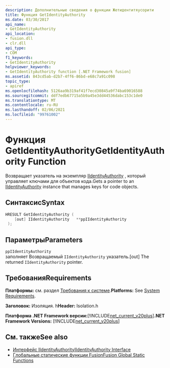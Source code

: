 ```yaml
---
description: Дополнительные сведения о функции Жетидентитяусорити
title: Функция GetIdentityAuthority
ms.date: 03/30/2017
api_name:
- GetIdentityAuthority
api_location:
- fusion.dll
- clr.dll
api_type:
- COM
f1_keywords:
- GetIdentityAuthority
helpviewer_keywords:
- GetIdentityAuthority function [.NET Framework fusion]
ms.assetid: 843cd5ab-d2b7-4ff6-86bd-e68c7a91c098
topic_type:
- apiref
ms.openlocfilehash: 5126aa9b319af41f7ecd30845a9f74ba69016588
ms.sourcegitcommit: ddf7edb67715a5b9a45e3dd44536dabc153c1de0
ms.translationtype: MT
ms.contentlocale: ru-RU
ms.lasthandoff: 02/06/2021
ms.locfileid: "99761002"
---
```

# <a name="getidentityauthority-function"></a><span data-ttu-id="8a8c2-103">Функция GetIdentityAuthority</span><span class="sxs-lookup"><span data-stu-id="8a8c2-103">GetIdentityAuthority Function</span></span>

<span data-ttu-id="8a8c2-104">Возвращает указатель на экземпляр [IIdentityAuthority](iidentityauthority-interface.md) , который управляет ключами для объектов кода.</span><span class="sxs-lookup"><span data-stu-id="8a8c2-104">Gets a pointer to an [IIdentityAuthority](iidentityauthority-interface.md) instance that manages keys for code objects.</span></span>  
  
## <a name="syntax"></a><span data-ttu-id="8a8c2-105">Синтаксис</span><span class="sxs-lookup"><span data-stu-id="8a8c2-105">Syntax</span></span>  
  
```cpp  
HRESULT GetIdentityAuthority (  
    [out] IIdentityAuthority   **ppIIdentityAuthority  
 );  
```  
  
## <a name="parameters"></a><span data-ttu-id="8a8c2-106">Параметры</span><span class="sxs-lookup"><span data-stu-id="8a8c2-106">Parameters</span></span>  

 `ppIIdentityAuthority`  
 <span data-ttu-id="8a8c2-107">заполняет Возвращаемый `IIdentityAuthority` указатель.</span><span class="sxs-lookup"><span data-stu-id="8a8c2-107">[out] The returned `IIdentityAuthority` pointer.</span></span>  
  
## <a name="requirements"></a><span data-ttu-id="8a8c2-108">Требования</span><span class="sxs-lookup"><span data-stu-id="8a8c2-108">Requirements</span></span>  

 <span data-ttu-id="8a8c2-109">**Платформы:** см. раздел [Требования к системе](../../get-started/system-requirements.md).</span><span class="sxs-lookup"><span data-stu-id="8a8c2-109">**Platforms:** See [System Requirements](../../get-started/system-requirements.md).</span></span>  
  
 <span data-ttu-id="8a8c2-110">**Заголовок:** Изоляция. h</span><span class="sxs-lookup"><span data-stu-id="8a8c2-110">**Header:** Isolation.h</span></span>  
  
 <span data-ttu-id="8a8c2-111">**Платформа .NET Framework версии:**[!INCLUDE[net_current_v20plus](../../../../includes/net-current-v20plus-md.md)]</span><span class="sxs-lookup"><span data-stu-id="8a8c2-111">**.NET Framework Versions:** [!INCLUDE[net_current_v20plus](../../../../includes/net-current-v20plus-md.md)]</span></span>  
  
## <a name="see-also"></a><span data-ttu-id="8a8c2-112">См. также</span><span class="sxs-lookup"><span data-stu-id="8a8c2-112">See also</span></span>

- [<span data-ttu-id="8a8c2-113">Интерфейс IIdentityAuthority</span><span class="sxs-lookup"><span data-stu-id="8a8c2-113">IIdentityAuthority Interface</span></span>](iidentityauthority-interface.md)
- [<span data-ttu-id="8a8c2-114">Глобальные статические функции Fusion</span><span class="sxs-lookup"><span data-stu-id="8a8c2-114">Fusion Global Static Functions</span></span>](fusion-global-static-functions.md)
